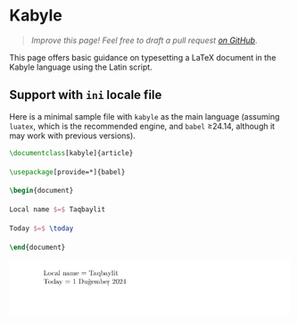 # Kabyle

<blockquote>
  <p><em>Improve this page! Feel free to draft a pull request <a href="https://github.com/latex3/babel/tree/docs/docs">on GitHub</a></em>.</p>
</blockquote>

This page offers basic guidance on typesetting a LaTeX document in the
Kabyle language using the Latin script.

## Support with `ini` locale file

Here is a minimal sample file with `kabyle` as the main language
(assuming `luatex`, which is the recommended engine, and `babel` ≥24.14,
although it may work with previous versions).

```tex
\documentclass[kabyle]{article}

\usepackage[provide=*]{babel}

\begin{document}

Local name $=$ Taqbaylit

Today $=$ \today

\end{document}
```

![](../media/locale-kabyle.png)